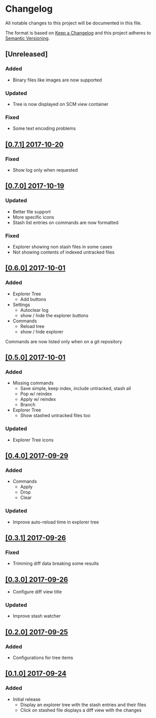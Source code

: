 # Changelog
All notable changes to this project will be documented in this file.

The format is based on [Keep a Changelog](http://keepachangelog.com/en/1.0.0/)
and this project adheres to [Semantic Versioning](http://semver.org/spec/v2.0.0.html).

## [Unreleased]
### Added
  - Binary files like images are now supported
### Updated
  - Tree is now displayed on SCM view container
### Fixed
  - Some text encoding problems

## [[0.7.1] 2017-10-20](https://github.com/arturock/vscode-gitstash/tree/v0.7.1)
### Fixed
- Show log only when requested

## [[0.7.0] 2017-10-19](https://github.com/arturock/vscode-gitstash/tree/v0.7.0)
### Updated
- Better file support
- More specific icons
- Stash list entries on commands are now formatted
### Fixed
- Explorer showing non stash files in some cases
- Not showing contents of indexed untracked files

## [[0.6.0] 2017-10-01](https://github.com/arturock/vscode-gitstash/tree/v0.6.0)
### Added
- Explorer Tree
  - Add buttons
- Settings
  - Autoclear log
  - show / hide the explorer buttons
- Commands
  - Reload tree
  - show / hide explorer

Commands are now listed only when on a git repository

## [[0.5.0] 2017-10-01](https://github.com/arturock/vscode-gitstash/tree/v0.5.0)
### Added
- Missing commands
  - Save simple, keep index, include untracked, stash all
  - Pop w/ reindex
  - Apply w/ reindex
  - Branch
- Explorer Tree
  - Show stashed untracked files too
### Updated
- Explorer Tree icons

## [[0.4.0] 2017-09-29](https://github.com/arturock/vscode-gitstash/tree/v0.4.0)
### Added
- Commands
  - Apply
  - Drop
  - Clear
### Updated
- Improve auto-reload time in explorer tree

## [[0.3.1] 2017-09-26](https://github.com/arturock/vscode-gitstash/tree/v0.3.1)
### Fixed
- Trimming diff data breaking some results

## [[0.3.0] 2017-09-26](https://github.com/arturock/vscode-gitstash/tree/v0.3.0)
- Configure diff view title
### Updated
- Improve stash watcher

## [[0.2.0] 2017-09-25](https://github.com/arturock/vscode-gitstash/tree/v0.2.0)
### Added
- Configurations for tree items

## [[0.1.0] 2017-09-24](https://github.com/arturock/vscode-gitstash/tree/v0.1.0)
### Added
- Initial release
  - Display an explorer tree with the stash entries and their files
  - Click on stashed file displays a diff view with the changes
